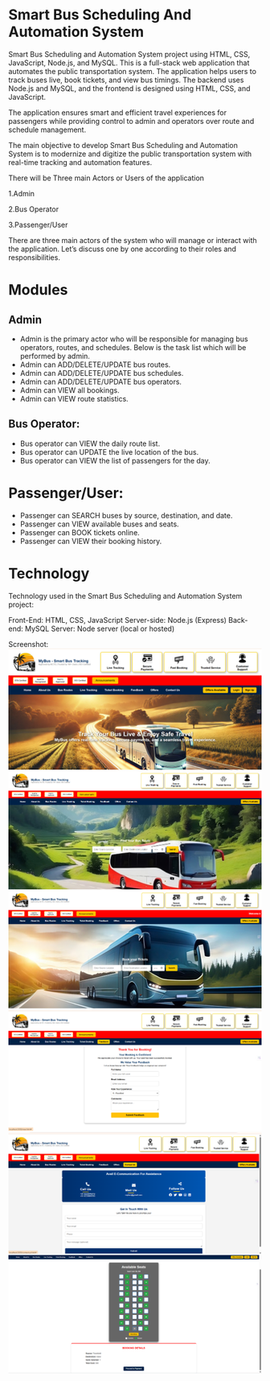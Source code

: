 # Smart Bus Scheduling And Automation System
Smart Bus Scheduling and Automation System project using HTML, CSS, JavaScript, Node.js, and MySQL. This is a full-stack web application that automates the public transportation system. The application helps users to track buses live, book tickets, and view bus timings. The backend uses Node.js and MySQL, and the frontend is designed using HTML, CSS, and JavaScript.

The application ensures smart and efficient travel experiences for passengers while providing control to admin and operators over route and schedule management.


The main objective to develop Smart Bus Scheduling and Automation System is to modernize and digitize the public transportation system with real-time tracking and automation features.

There will be Three main Actors or Users of the application

1.Admin

2.Bus Operator

3.Passenger/User

There are three main actors of the system who will manage or interact with the application. Let’s discuss one by one according to their roles and responsibilities.

# Modules
## Admin
* Admin is the primary actor who will be responsible for managing bus operators, routes, and schedules. Below is the task list which will be performed by admin.
* Admin can ADD/DELETE/UPDATE bus routes.
* Admin can ADD/DELETE/UPDATE bus schedules.
* Admin can ADD/DELETE/UPDATE bus operators.
* Admin can VIEW all bookings.
* Admin can VIEW route statistics.

## Bus Operator:
* Bus operator can VIEW the daily route list.
* Bus operator can UPDATE the live location of the bus.
* Bus operator can VIEW the list of passengers for the day.

# Passenger/User:
* Passenger can SEARCH buses by source, destination, and date.
* Passenger can VIEW available buses and seats.
* Passenger can BOOK tickets online.
* Passenger can VIEW their booking history.

# Technology
Technology used in the Smart Bus Scheduling and Automation System project:

Front-End: HTML, CSS, JavaScript
Server-side: Node.js (Express)
Back-end: MySQL
Server: Node server (local or hosted)



Screenshot:
![page 1](https://github.com/vasunthraa325/MYBUS-PROJECT/blob/main/Images/Image%201.png)
![page 2](https://github.com/vasunthraa325/MYBUS-PROJECT/blob/main/Images/Image%203.png)
![page 7](https://github.com/vasunthraa325/MYBUS-PROJECT/blob/main/Images/Image2.png)
![page 4](https://github.com/vasunthraa325/MYBUS-PROJECT/blob/main/Images/Image%205.png)
![page 5](https://github.com/vasunthraa325/MYBUS-PROJECT/blob/main/Images/Image%206.png)
![page 6](https://github.com/vasunthraa325/MYBUS-PROJECT/blob/main/Images/Image%208%20(2).png)









